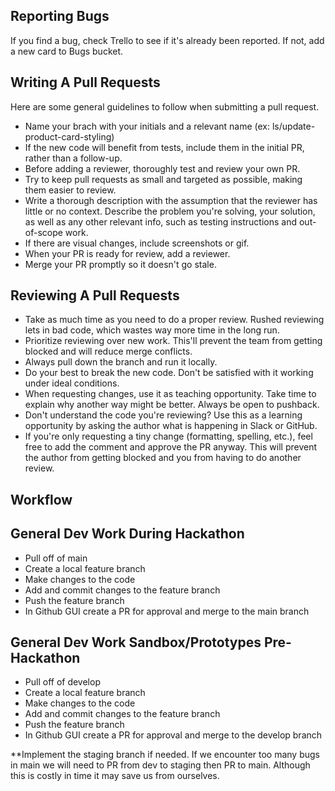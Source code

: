 ## Reporting Bugs

If you find a bug, check Trello to see if it's already been reported. If not, add a new card to Bugs bucket.

## Writing A Pull Requests

Here are some general guidelines to follow when submitting a pull request.

- Name your brach with your initials and a relevant name (ex: ls/update-product-card-styling)
- If the new code will benefit from tests, include them in the initial PR, rather than a follow-up.
- Before adding a reviewer, thoroughly test and review your own PR.
- Try to keep pull requests as small and targeted as possible, making them easier to review.
- Write a thorough description with the assumption that the reviewer has little or no context. Describe the problem you're solving, your solution, as well as any other relevant info, such as testing instructions and out-of-scope work.
- If there are visual changes, include screenshots or gif.
- When your PR is ready for review, add a reviewer.
- Merge your PR promptly so it doesn't go stale.

## Reviewing A Pull Requests

- Take as much time as you need to do a proper review. Rushed reviewing lets in bad code, which wastes way more time in the long run.
- Prioritize reviewing over new work. This'll prevent the team from getting blocked and will reduce merge conflicts.
- Always pull down the branch and run it locally.
- Do your best to break the new code. Don't be satisfied with it working under ideal conditions.
- When requesting changes, use it as teaching opportunity. Take time to explain why another way might be better. Always be open to pushback.
- Don't understand the code you're reviewing? Use this as a learning opportunity by asking the author what is happening in Slack or GitHub.
- If you're only requesting a tiny change (formatting, spelling, etc.), feel free to add the comment and approve the PR anyway. This will prevent the author from getting blocked and you from having to do another review.

## Workflow

## General Dev Work During Hackathon

- Pull off of main
- Create a local feature branch
- Make changes to the code
- Add and commit changes to the feature branch
- Push the feature branch
- In Github GUI create a PR for approval and merge to the main branch

## General Dev Work Sandbox/Prototypes Pre-Hackathon

- Pull off of develop
- Create a local feature branch
- Make changes to the code
- Add and commit changes to the feature branch
- Push the feature branch
- In Github GUI create a PR for approval and merge to the develop branch

\*\*Implement the staging branch if needed. If we encounter too many bugs in main we will need to PR from dev to staging then PR to main. Although this is costly in time it may save us from ourselves.
